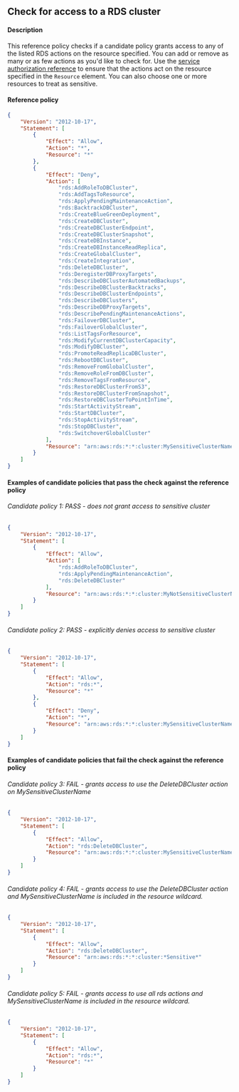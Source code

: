## Check for access to a RDS cluster

#### Description

This reference policy checks if a candidate policy grants access to any of the listed RDS actions on the resource specified. You can add or remove as many or as few actions as you'd like to check for. Use the [service authorization reference](https://docs.aws.amazon.com/service-authorization/latest/reference/reference_policies_actions-resources-contextkeys.html) to ensure that the actions act on the resource specified in the ```Resource``` element.  You can also choose one or more resources to treat as sensitive.


#### Reference policy
```json
{
    "Version": "2012-10-17",
    "Statement": [
        {
            "Effect": "Allow",
            "Action": "*",
            "Resource": "*"
        },
        {
            "Effect": "Deny",
            "Action": [
                "rds:AddRoleToDBCluster",
                "rds:AddTagsToResource",
                "rds:ApplyPendingMaintenanceAction",
                "rds:BacktrackDBCluster",
                "rds:CreateBlueGreenDeployment",
                "rds:CreateDBCluster",
                "rds:CreateDBClusterEndpoint",
                "rds:CreateDBClusterSnapshot",
                "rds:CreateDBInstance",
                "rds:CreateDBInstanceReadReplica",
                "rds:CreateGlobalCluster",
                "rds:CreateIntegration",
                "rds:DeleteDBCluster",
                "rds:DeregisterDBProxyTargets",
                "rds:DescribeDBClusterAutomatedBackups",
                "rds:DescribeDBClusterBacktracks",
                "rds:DescribeDBClusterEndpoints",
                "rds:DescribeDBClusters",
                "rds:DescribeDBProxyTargets",
                "rds:DescribePendingMaintenanceActions",
                "rds:FailoverDBCluster",
                "rds:FailoverGlobalCluster",
                "rds:ListTagsForResource",
                "rds:ModifyCurrentDBClusterCapacity",
                "rds:ModifyDBCluster",
                "rds:PromoteReadReplicaDBCluster",
                "rds:RebootDBCluster",
                "rds:RemoveFromGlobalCluster",
                "rds:RemoveRoleFromDBCluster",
                "rds:RemoveTagsFromResource",
                "rds:RestoreDBClusterFromS3",
                "rds:RestoreDBClusterFromSnapshot",
                "rds:RestoreDBClusterToPointInTime",
                "rds:StartActivityStream",
                "rds:StartDBCluster",
                "rds:StopActivityStream",
                "rds:StopDBCluster",
                "rds:SwitchoverGlobalCluster"
            ],
            "Resource": "arn:aws:rds:*:*:cluster:MySensitiveClusterName"
        }
    ]
}
```

#### Examples of candidate policies that pass the check against the reference policy

###### Candidate policy 1: PASS - does not grant access to sensitive cluster
```json
{
    "Version": "2012-10-17",
    "Statement": [
        {
            "Effect": "Allow",
            "Action": [
                "rds:AddRoleToDBCluster",
                "rds:ApplyPendingMaintenanceAction",
                "rds:DeleteDBCluster"
            ],
            "Resource": "arn:aws:rds:*:*:cluster:MyNotSensitiveClusterName"
        }
    ]
}
```

###### Candidate policy 2: PASS - explicitly denies access to sensitive cluster
```json
{
    "Version": "2012-10-17",
    "Statement": [
        {
            "Effect": "Allow",
            "Action": "rds:*",
            "Resource": "*"
        }, 
        {
            "Effect": "Deny",
            "Action": "*",
            "Resource": "arn:aws:rds:*:*:cluster:MySensitiveClusterName"
        }
    ]
}
```

#### Examples of candidate policies that fail the check against the reference policy

###### Candidate policy 3: FAIL - grants access to use the DeleteDBCluster action on MySensitiveClusterName
```json
{
    "Version": "2012-10-17",
    "Statement": [
        {
            "Effect": "Allow",
            "Action": "rds:DeleteDBCluster",
            "Resource": "arn:aws:rds:*:*:cluster:MySensitiveClusterName"
        }
    ]
}
```

###### Candidate policy 4: FAIL - grants access to use the DeleteDBCluster action and MySensitiveClusterName is included in the resource wildcard.
```json
{
    "Version": "2012-10-17",
    "Statement": [
        {
            "Effect": "Allow",
            "Action": "rds:DeleteDBCluster",
            "Resource": "arn:aws:rds:*:*:cluster:*Sensitive*"
        }
    ]
}
```

###### Candidate policy 5: FAIL - grants access to use all rds actions and MySensitiveClusterName is included in the resource wildcard.
```json
{
    "Version": "2012-10-17",
    "Statement": [
        {
            "Effect": "Allow",
            "Action": "rds:*",
            "Resource": "*"
        }
    ]
}
```
